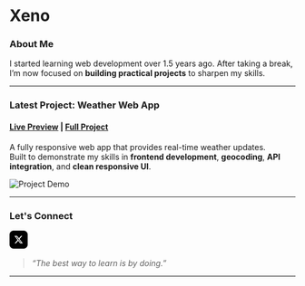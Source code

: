 # Xeno

### About Me

I started learning web development over 1.5 years ago. After taking a break,
I’m now focused on **building practical projects** to sharpen my skills.

---

### Latest Project: **Weather Web App**

#### **[Live Preview](https://xeno-weather.netlify.app/)** | **[Full Project](https://github.com/xenoleads/weather-app)**

A fully responsive web app that provides real-time weather updates.  
Built to demonstrate my skills in **frontend development**, **geocoding**, **API integration**, and **clean responsive UI**.

![Project Demo](./project-demos/weather-app-demo.gif)

---

### Let's Connect

[![X](./icons/x.png)](https://x.com/xenoleads)

> _“The best way to learn is by doing.”_

---
